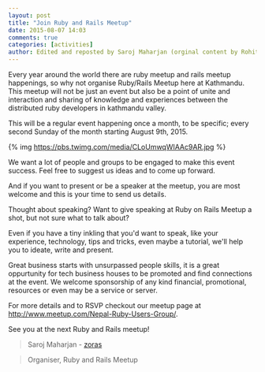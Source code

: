 ```yaml
---
layout: post
title: "Join Ruby and Rails Meetup"
date: 2015-08-07 14:03
comments: true
categories: [activities]
author: Edited and reposted by Saroj Maharjan (orginal content by Rohit Joshi)
---
```


Every year around the world there are ruby meetup and rails meetup happenings, so why not organise Ruby/Rails Meetup here at Kathmandu. This meetup will not be just an event but also be a point of unite and interaction and sharing of knowledge and experiences between the distributed ruby developers in kathmandu valley.

This will be a regular event happening once a month, to be specific; every second Sunday of the month starting August 9th, 2015.

{% img https://pbs.twimg.com/media/CLoUmwqWIAAc9AR.jpg %}

We want a lot of people and groups to be engaged to make this event success. Feel free to suggest us ideas and to come up forward.

And if you want to present or be a speaker at the meetup, you are most welcome and this is your time to send us details.

Thought about speaking? Want to give speaking at Ruby on Rails Meetup a shot, but not sure what to talk about?

Even if you have a tiny inkling that you'd want to speak, like your experience, technology, tips and tricks, even maybe a tutorial, we'll help you to ideate, write and present.

Great business starts with unsurpassed people skills, it is a great oppurtunity for tech business houses to be promoted and find connections at the event. We welcome sponsorship of any kind financial, promotional, resources or even may be a service or server.

For more details and to RSVP checkout our meetup page at http://www.meetup.com/Nepal-Ruby-Users-Group/. 

See you at the next Ruby and Rails meetup!

> Saroj Maharjan - [zoras](http://twitter.com/zoraslapen)

> Organiser, Ruby and Rails Meetup
